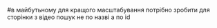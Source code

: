 #в майбутьному для кращого масштабування потрібно зробити для сторінки з відео пошук не по назві а по id